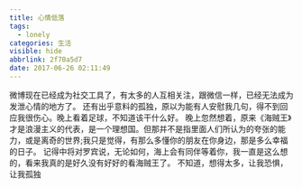 ```yaml
---
title: 心情低落
tags:
  - lonely
categories: 生活
visible: hide
abbrlink: 2f70a5d7
date: 2017-06-26 02:11:49
---
```


  微博现在已经成为社交工具了，有太多的人互相关注，跟微信一样，已经无法成为发泄心情的地方了。
  还有出乎意料的孤独，原以为能有人安慰我几句，得不到回应我很伤心。晚上看着足球，不知道该干什么好。
  晚上忽然想着，原来《海贼王》才是浪漫主义的代表，是一个理想国。但那并不是指里面人们所认为的夸张的能力，或是离奇的世界;我只是觉得，有那么多懂你的朋友在你身边，那是多么幸福的日子。
  记得中将对罗宾说，无论如何，海上会有同伴等着你，我一直是这么想的，看来我真的是好久没有好好的看海贼王了。
  不知道，想得太多，让我恐惧，让我孤独


